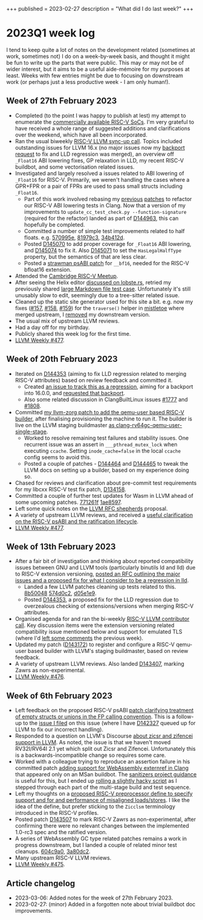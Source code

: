 +++
published = 2023-02-27
description = "What did I do last week?"
+++
# 2023Q1 week log
I tend to keep quite a lot of notes on the development related (sometimes at
work, sometimes not) I do on a week-by-week basis, and thought it might be fun
to write up the parts that were public. This
may or may not be of wider interest, but it aims to be a useful aide-mémoire
for my purposes at least. Weeks with few entries might be due to focusing on
downstream work (or perhaps just a less productive week - I am only human!).

## Week of 27th February 2023
* Completed (to the point I was happy to publish at lest) my attempt to
  enumerate the [commercially available RISC-V
  SoCs](/pages/2023q1/commercially-available-risc-v-silicon.md). I'm very
  grateful to have received a whole range of suggested additions and
  clarifications over the weekend, which have all been incorporated.
* Ran the usual biweekly [RISC-V LLVM sync-up
  call](https://discourse.llvm.org/t/risc-v-llvm-sync-up-call-2nd-march-2023/68876).
  Topics included outstanding issues for LLVM 16.x (no major issues now my
  [backport
  request](https://github.com/llvm/llvm-project-release-prs/pull/324#issuecomment-1445012422)
  to fix and LLD regression was merged), an overview off `_Float16` ABI
  lowering fixes, GP relaxation in LLD, my recent RISC-V buildbot, and some
  vectorisation related issues.
* Investigated and largely resolved a issues related to ABI lowering of
  `_Float16` for RISC-V. Primarily, we weren't handling the cases where a
  GPR+FPR or a pair of FPRs are used to pass small structs including
  `_Float16`.
  * Part of this work involved rebasing my
    [previous](https://reviews.llvm.org/D134050)
    [patches](https://reviews.llvm.org/D140400) to refactor our RISC-V ABI
    lowering tests in Clang. Now that a version of my improvements to
    `update_cc_test_check.py --function-signature` (required for the refactor)
    landed as part of [D144963](https://reviews.llvm.org/D144963), this can
    hopefully be completed.
  * Committed a number of simple test improvements related to half floats. e.g.
    [570995e](https://reviews.llvm.org/rG570995eba2f9),
    [81979c3](https://reviews.llvm.org/rG81979c3038de),
    [34b412d](https://reviews.llvm.org/rG34b412dc0efe).
  * Posted [D145070](https://reviews.llvm.org/D145070) to add proper coverage
    for `_Float16` ABI lowering, and
    [D145074](https://reviews.llvm.org/D145074) to fix it. Also
    [D145071](https://reviews.llvm.org/D145071) to set the `HasLegalHalfType`
    property, but the semantics of that are less clear.
  * Posted a [strawman psABI
    patch](https://github.com/riscv-non-isa/riscv-elf-psabi-doc/pull/367) for
    `__bf16`, needed for the RISC-V bfloat16 extension.
* Attended the [Cambridge RISC-V
  Meetup](https://community.riscv.org/events/details/risc-v-international-cambridge-risc-v-group-presents-cheri-risc-v-full-stack-security-using-open-source-hardware-and-software/).
* After seeing the Helix editor [discussed on
  lobste.rs](https://lobste.rs/s/nvoikx/helix_notes), retried my previously
  shared [large Markdown file test
  case](https://github.com/helix-editor/helix/issues/3072#issuecomment-1208133990).
  Unfortunately it's still unusably slow to edit, seemingly due to a
  tree-sitter related issue.
* Cleaned up the static site generator used for this site a bit. e.g. now my
  fixes ([#157](https://github.com/miyuchina/mistletoe/pull/157),
  [#158](https://github.com/miyuchina/mistletoe/pull/158),
  [#159](https://github.com/miyuchina/mistletoe/pull/159)) for the
  `traverse()` helper in [mistletoe](https://github.com/miyuchina/mistletoe)
  where merged upstream, I
  [removed](https://github.com/muxup/muxup-site/commit/52989cf7462d7900bbef5bc2ca9f976af8022ade)
  my downstream version.
* The usual mix of upstream LLVM reviews.
* Had a day off for my birthday.
* Publicly shared this week log for the first time.
* [LLVM Weekly #477](https://llvmweekly.org/issue/477).

## Week of 20th February 2023
* Iterated on [D144353](https://reviews.llvm.org/D144353) (aiming to fix LLD
  regression related to merging RISC-V attributes) based on review feedback
  and committed it.
  * Created [an issue to track this as a
    regression](https://github.com/llvm/llvm-project/issues/60889), aiming for
    a backport into 16.0.0, and [requested that
    backport](https://github.com/llvm/llvm-project-release-prs/pull/324#issuecomment-1445012422).
  * Also some related discussion in ClangBuiltLinux issues
    [#1777](https://github.com/ClangBuiltLinux/linux/issues/1777) and
    [#1808](https://github.com/ClangBuiltLinux/linux/issues/1808).
* Committed [my llvm-zorg patch to add the qemu-user based RISC-V
  builder](https://reviews.llvm.org/D143172), after finalising provisioning
  the machine to run it. The builder is live on the LLVM staging buildmaster
  [as
  clang-rv64gc-qemu-user-single-stage](https://lab.llvm.org/staging/#/builders/241).
  * Worked to resolve remaining test failures and stability issues. One
    recurrent issue was an assert in `___pthread_mutex_lock` when executing
    `ccache`. Setting `inode_cache=false` in the local `ccache` config seems
    to avoid this.
  * Posted a couple of patches - [D144464](https://reviews.llvm.org/D144464)
    and [D144465](https://reviews.llvm.org/D144465) to tweak the LLVM docs on
    setting up a builder, based on my experience doing so.
* Chased for reviews and clarification about pre-commit test requirements for
  my libcxx RISC-V test fix patch,
  [D134158](https://reviews.llvm.org/D143158).
* Committed a couple of further test updates for Wasm in LLVM ahead of some
  upcoming patches. [771261f](https://reviews.llvm.org/rG771261ff0128)
  [1ae8597](https://reviews.llvm.org/rG1ae859753c06).
* Left some quick notes on the [LLVM RFC
  shepherds](https://discourse.llvm.org/t/rfc-rfc-shepherds/68666/8) proposal.
* A variety of upstream LLVM reviews, and received a [useful clarification on
  the RISC-V psABI and the ratification
  lifecycle](https://reviews.llvm.org/D143115#4151994).
* [LLVM Weekly #477](https://llvmweekly.org/issue/477).

## Week of 13th February 2023
* After a fair bit of investigation and thinking about reported compatibility
  issues between GNU and LLVM tools (particularly binutils ld and lld) due to
  RISC-V extension versioning, [posted an RFC outlining the major issues and a
  proposed fix for what I consider to be a regression in
  lld](https://discourse.llvm.org/t/rfc-resolving-issues-related-to-extension-versioning-in-risc-v/68472).
  * Landed a few LLVM patches cleaning up tests related to this.
    [8b50048](https://reviews.llvm.org/rG8b5004864aab)
    [574d0c2](https://reviews.llvm.org/rG574d0c2ec107),
    [d05e1e9](https://reviews.llvm.org/rGd05e1e99b1d6).
  * Posted [D144353](https://reviews.llvm.org/D144353), a proposed fix for the
    LLD regression due to overzealous checking of extensions/versions when
    merging RISC-V attributes.
* Organised agenda for and ran the bi-weekly [RISC-V LLVM contributor
  call](https://discourse.llvm.org/t/risc-v-llvm-sync-up-call-16th-february-2023/68500).
  Key discussion items were the extension versioning related compatibility
  issue mentioned below and support for emulated TLS (where I'd [left some
  comments](https://reviews.llvm.org/D143708#4118468) the previous week).
* Updated my patch ([D143172](https://reviews.llvm.org/D143172)) to register
  and configure a RISC-V qemu-user based builder with LLVM's staging
  buildmaster, based on review feedback.
* A variety of upstream LLVM reviews. Also landed
  [D143407](https://reviews.llvm.org/D143507), marking Zawrs as
  non-experimental.
* [LLVM Weekly #476](https://llvmweekly.org/issue/476).

## Week of 6th February 2023
* Left feedback on the proposed RISC-V psABI
  [patch clarifying treatment of empty structs or unions in the FP calling
  convention](https://github.com/riscv-non-isa/riscv-elf-psabi-doc/pull/365).
  This is a follow-up to the [issue I
  filed](https://github.com/riscv-non-isa/riscv-elf-psabi-doc/issues/358) on
  this issue (where I have [D142327](https://reviews.llvm.org/D142327) queued
  up for LLVM to fix our incorrect handling).
* Responded to a question on LLVM's Discourse [about zicsr and zifencei
  support in
  LLVM](https://discourse.llvm.org/t/support-for-zicsr-and-zifencei-extensions/68369/2).
  As noted, the issue is that we haven't moved RV32I/RV64I 2.1 yet which split
  out Zicsr and Zifencei. Unfortunately this is a backwards-incompatible
  change so requires some care.
* Worked with a colleague trying to reproduce an assertion failure in his
  committed patch [adding support for WebAssembly externref in
  Clang](https://reviews.llvm.org/rGeb66833d19573df97034a81279eda31b8d19815b)
  that appeared only on an MSan buildbot. The [sanitizers project
  guidance](https://github.com/google/sanitizers/wiki/SanitizerBotReproduceBuild)
  is useful for this, but I ended up [rolling a slightly hacky
  script](https://gist.github.com/asb/645a071903f0c3cf9ef6c59a3d3e0810) as I
  stepped through each part of the multi-stage build and test sequence.
* Left my thoughts on a [proposed RISC-V preprocessor define to specify
  support and for and performance of misaligned
  loads/stores](https://github.com/riscv-non-isa/riscv-c-api-doc/issues/32). I
  like the idea of the define, but prefer sticking to the `Zicclsm`
  terminology introduced in the RISC-V profiles.
* Posted patch [D143507](https://reviews.llvm.org/D143507) to mark RISC-V
  Zawrs as non-experimental, after confirming there were no relevant changes
  between the implemented 1.0-rc3 spec and the ratified version.
* A series of WebAssembly GC type related patches remains a work in progress
  downstream, but I landed a couple of related minor test cleanups.
  [604c9a0](https://reviews.llvm.org/rG604c9a07f3a9),
  [3a80dc2](https://reviews.llvm.org/rG3a80dc27ed45).
* Many upstream RISC-V LLVM reviews.
* [LLVM Weekly #475](https://llvmweekly.org/issue/475).

## Article changelog
* 2023-03-06: Added notes for the week of 27th February 2023.
* 2023-02-27: (minor) Added in a forgotten note about trivial buildbot doc
  improvements.
